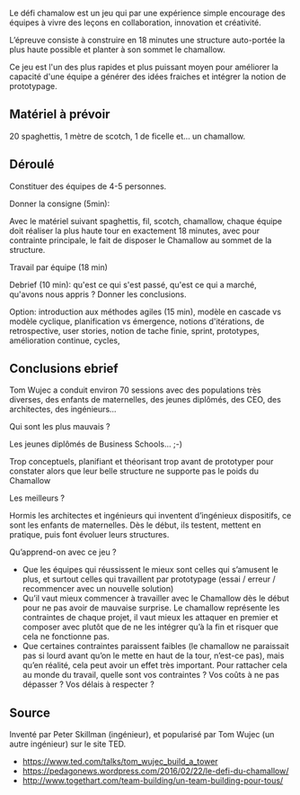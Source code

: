 Le défi chamalow est un jeu qui par une expérience simple encourage des équipes à vivre des leçons en collaboration, innovation et créativité.

L’épreuve consiste à construire en 18 minutes une structure auto-portée la plus haute possible et planter à son sommet le chamallow.

Ce jeu est l'un des plus rapides et plus puissant moyen pour améliorer la capacité d'une équipe a générer des idées fraiches et intégrer la notion de prototypage.

## Matériel à prévoir
20 spaghettis, 1 mètre de scotch, 1 de ficelle et… un chamallow.


## Déroulé

Constituer des équipes de 4-5 personnes.

Donner la consigne (5min):

Avec le matériel suivant spaghettis, fil, scotch, chamallow, chaque équipe doit réaliser la plus haute tour en exactement 18 minutes, avec pour contrainte principale, le fait de disposer le Chamallow au sommet de la structure. 

Travail par équipe (18 min)

Debrief (10 min): qu'est ce qui s'est passé, qu'est ce qui a marché, qu'avons nous appris ? Donner les conclusions.

Option: introduction aux méthodes agiles (15 min), modèle en cascade vs modèle cyclique, planification vs émergence, notions d'itérations, de retrospective, user stories, notion de tache finie, sprint, prototypes, amélioration continue, cycles,  

## Conclusions ebrief

Tom Wujec a conduit environ 70 sessions avec des populations très diverses, des enfants de maternelles, des jeunes diplômés, des CEO, des architectes, des ingénieurs…

Qui sont les plus mauvais ?

Les jeunes diplômés de Business Schools… ;-)

Trop conceptuels, planifiant et théorisant trop avant de prototyper pour constater alors que leur belle structure ne supporte pas le poids du Chamallow

Les meilleurs ?

Hormis les architectes et ingénieurs qui inventent d’ingénieux dispositifs, ce sont les enfants de maternelles. Dès le début, ils testent, mettent en pratique, puis font évoluer leurs structures. 

Qu’apprend-on avec ce jeu ?

- Que les équipes qui réussissent le mieux sont celles qui s’amusent le plus, et surtout celles qui travaillent par prototypage (essai / erreur / recommencer avec un nouvelle solution)
- Qu’il vaut mieux commencer à travailler avec le Chamallow dès le début pour ne pas avoir de mauvaise surprise. Le chamallow représente les contraintes de chaque projet, il vaut mieux les attaquer en premier et composer avec plutôt que de ne les intégrer qu’à la fin et risquer que cela ne fonctionne pas.
- Que certaines contraintes paraissent faibles (le chamallow ne paraissait pas si lourd avant qu’on le mette en haut de la tour, n’est-ce pas), mais qu’en réalité, cela peut avoir un effet très important. Pour rattacher cela au monde du travail, quelle sont vos contraintes ? Vos coûts à ne pas dépasser ? Vos délais à respecter ?


## Source

Inventé par Peter Skillman (ingénieur), et popularisé par Tom Wujec (un autre ingénieur) sur le site TED.

- https://www.ted.com/talks/tom_wujec_build_a_tower
- https://pedagonews.wordpress.com/2016/02/22/le-defi-du-chamallow/
- http://www.togethart.com/team-building/un-team-building-pour-tous/






